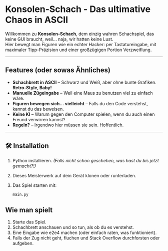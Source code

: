 # Konsolen-Schach - Das ultimative Chaos in ASCII  

Willkommen zu **Konsolen-Schach**, dem einzig wahren Schachspiel, das keine GUI braucht, weil... naja, wir hatten keine Lust.  
Hier bewegt man Figuren wie ein echter Hacker: per Tastatureingabe, mit maximaler Tipp-Präzision und einer großzügigen Portion Verzweiflung.  

---

## Features (oder sowas Ähnliches)  

- **Schachbrett in ASCII** – Schwarz und Weiß, aber ohne bunte Grafiken. **Retro-Style, Baby!**  
- **Manuelle Zügeingabe** – Weil eine Maus zu benutzen viel zu einfach wäre.  
- **Figuren bewegen sich... vielleicht** – Falls du den Code verstehst, kannst du das beweisen.  
- **Keine KI** – Warum gegen den Computer spielen, wenn du auch einen Freund verwirren kannst?  
- **Regeln?** – Irgendwo hier müssen sie sein. Hoffentlich.  

---

## 🛠 Installation  

1. Python installieren. *(Falls nicht schon geschehen, was hast du bis jetzt gemacht?!)*  
2. Dieses Meisterwerk auf dein Gerät klonen oder runterladen.  
3. Das Spiel starten mit:  

   ```sh
   main.py

## Wie man spielt
1. Starte das Spiel.
2. Schachbrett anschauen und so tun, als ob du es verstehst.
3. Eine Eingabe wie e2e4 machen (oder einfach raten, was funktioniert).
4. Falls der Zug nicht geht, fluchen und Stack Overflow durchforsten oder aufgeben.
